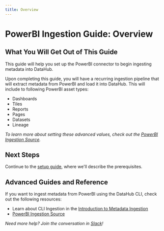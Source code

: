 ```yaml
---
title: Overview
---
```

# PowerBI Ingestion Guide: Overview

## What You Will Get Out of This Guide

This guide will help you set up the PowerBI connector to begin ingesting metadata into DataHub.

Upon completing this guide, you will have a recurring ingestion pipeline that will extract metadata from PowerBI and load it into DataHub. This will include to following PowerBI asset types:

* Dashboards
* Tiles 
* Reports
* Pages
* Datasets
* Lineage 



*To learn more about setting these advanced values, check out the [PowerBI Ingestion Source](https://datahubproject.io/docs/generated/ingestion/sources/powerbi).*

## Next Steps
Continue to the [setup guide](setup.md), where we'll describe the prerequisites.

## Advanced Guides and Reference

If you want to ingest metadata from PowerBI using the DataHub CLI, check out the following resources:

* Learn about CLI Ingestion in the [Introduction to Metadata Ingestion](../../../metadata-ingestion/README.md)
* [PowerBI Ingestion Source](https://datahubproject.io/docs/generated/ingestion/sources/powerbi)

*Need more help? Join the conversation in [Slack](https://datahubproject.io/slack?utm_source=docs&utm_medium=docs&utm_campaign=docs_page_link)!*